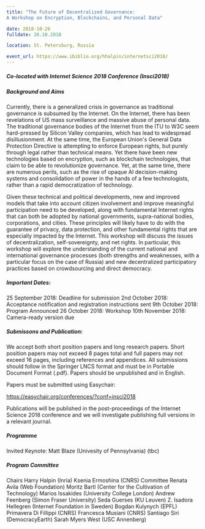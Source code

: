 ```yaml
---
title: "The Future of Decentralized Governance:
A Workshop on Encryption, Blockchains, and Personal Data"

date: 2018-10-26
fulldate: 26.10.2018

location: St. Petersburg, Russia

event_url: https://www.ibiblio.org/hhalpin/internetsci2018/
---
```

##### Co-located with Internet Science 2018 Conference (Insci2018)

##### Background and Aims

Currently, there is a generalized crisis in governance as traditional governance is subsumed by the Internet. On the Internet, there has been revelations of US mass surveillance and massive abuse of personal data. The traditional governance bodies of the Internet from the ITU to W3C seem hard-pressed by Silicon Valley companies, which has lead to widespread disillusionment. At the same time, the European Union's General Data Protection Directive is attempting to enforce European rights, but purely through legal rather than technical means. Yet there have been new technologies based on encryption, such as blockchain technologies, that claim to be able to revolutionize governance. Yet, at the same time, there are numerous perils, such as the rise of opaque AI decision-making systems and consolidation of power in the hands of a few technologists, rather than a rapid democratization of technology.

Given these technical and political developments, new and improved models that take into account citizen involvement and improve meaningful participation need to be developed, along with fundamental Internet rights that can both be adopted by national governments, supra-national bodies, corporations, and cities. These principles will likely have to do with the guarantee of privacy, data protection, and other fundamental rights that are especially impacted by the Internet. This workshop will discuss the issues of decentralization, self-sovereignty, and net rights. In particular, this workshop will explore the understanding of the current national and international governance processes (both strengths and weaknesses, with a particular focus on the case of Russia) and new decentralized participatory practices based on crowdsourcing and direct democracy.

##### Important Dates:

25 September 2018: Deadline for submission 
2nd October 2018: Acceptance notification and registration instructions sent
9th October 2018: Program Announced
26 October 2018: Workshop
10th November 2018: Camera-ready version due

##### Submissons and Publication:

We accept both short position papers and long research papers. Short position papers may not exceed 8 pages total and full papers may not exceed 16 pages, including references and appendices. All submissions should follow in the Springer LNCS format and must be in Portable Document Format (.pdf). Papers should be unpublished and in English. 

Papers must be submitted using Easychair:

https://easychair.org/conferences/?conf=insci2018

Publications will be published in the post-proceedings of the Internet Science 2018 conference and we will investigate publishing full versions in a relevant journal. 


##### Programme

Invited Keynote: Matt Blaze (Univesity of Pennsylvania) (tbc)

##### Program Committee

Chairs
Harry Halpin (Inria)
Ksenia Ermoshina (CNRS)
Committee
Renata Avila (Web Foundation)
Moritz Bartl (Center for the Cultivation of Technology)
Marios Issakides (University College London)
Andrew Feenberg (Simon Fraser University)
Seda Guerses (KU Leuven)
Z. Isadora Hellegren (Internet Foundation in Sweden)
Bogdan Kulynych (EPFL)
Primavera Di Fillippi (CNRS)
Francesca Musiani (CNRS)
Santiago Siri (DemocracyEarth)
Sarah Myers West (USC Annenberg)